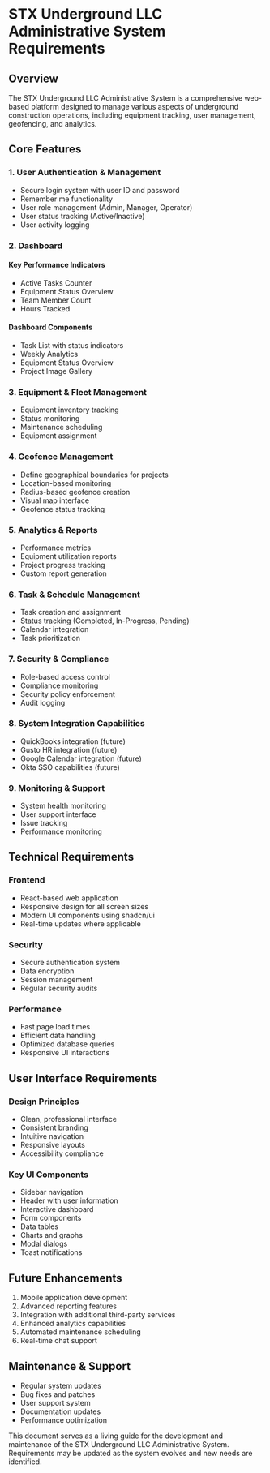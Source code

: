 # STX Underground LLC Administrative System Requirements

## Overview
The STX Underground LLC Administrative System is a comprehensive web-based platform designed to manage various aspects of underground construction operations, including equipment tracking, user management, geofencing, and analytics.

## Core Features

### 1. User Authentication & Management
- Secure login system with user ID and password
- Remember me functionality
- User role management (Admin, Manager, Operator)
- User status tracking (Active/Inactive)
- User activity logging

### 2. Dashboard
#### Key Performance Indicators
- Active Tasks Counter
- Equipment Status Overview
- Team Member Count
- Hours Tracked

#### Dashboard Components
- Task List with status indicators
- Weekly Analytics
- Equipment Status Overview
- Project Image Gallery

### 3. Equipment & Fleet Management
- Equipment inventory tracking
- Status monitoring
- Maintenance scheduling
- Equipment assignment

### 4. Geofence Management
- Define geographical boundaries for projects
- Location-based monitoring
- Radius-based geofence creation
- Visual map interface
- Geofence status tracking

### 5. Analytics & Reports
- Performance metrics
- Equipment utilization reports
- Project progress tracking
- Custom report generation

### 6. Task & Schedule Management
- Task creation and assignment
- Status tracking (Completed, In-Progress, Pending)
- Calendar integration
- Task prioritization

### 7. Security & Compliance
- Role-based access control
- Compliance monitoring
- Security policy enforcement
- Audit logging

### 8. System Integration Capabilities
- QuickBooks integration (future)
- Gusto HR integration (future)
- Google Calendar integration (future)
- Okta SSO capabilities (future)

### 9. Monitoring & Support
- System health monitoring
- User support interface
- Issue tracking
- Performance monitoring

## Technical Requirements

### Frontend
- React-based web application
- Responsive design for all screen sizes
- Modern UI components using shadcn/ui
- Real-time updates where applicable

### Security
- Secure authentication system
- Data encryption
- Session management
- Regular security audits

### Performance
- Fast page load times
- Efficient data handling
- Optimized database queries
- Responsive UI interactions

## User Interface Requirements

### Design Principles
- Clean, professional interface
- Consistent branding
- Intuitive navigation
- Responsive layouts
- Accessibility compliance

### Key UI Components
- Sidebar navigation
- Header with user information
- Interactive dashboard
- Form components
- Data tables
- Charts and graphs
- Modal dialogs
- Toast notifications

## Future Enhancements
1. Mobile application development
2. Advanced reporting features
3. Integration with additional third-party services
4. Enhanced analytics capabilities
5. Automated maintenance scheduling
6. Real-time chat support

## Maintenance & Support
- Regular system updates
- Bug fixes and patches
- User support system
- Documentation updates
- Performance optimization

This document serves as a living guide for the development and maintenance of the STX Underground LLC Administrative System. Requirements may be updated as the system evolves and new needs are identified.